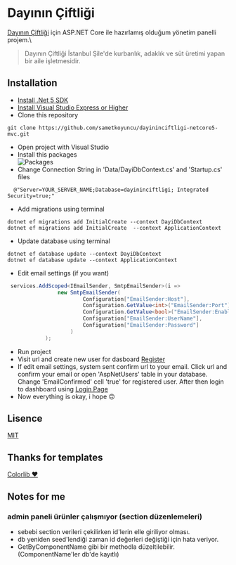 # Dayının Çiftliği

[Dayının Çiftliği](dayininciftligi.com) için ASP.NET Core ile hazırlamış olduğum yönetim panelli projem.\

> Dayının Çiftliği İstanbul Şile'de kurbanlık, adaklık ve süt üretimi yapan bir aile işletmesidir.

## Installation

- [Install .Net 5 SDK](https://dotnet.microsoft.com/download/dotnet/5.0)
- [Install Visual Studio Express or Higher](https://visualstudio.microsoft.com/tr/downloads/)
- Clone this repository

```shell
git clone https://github.com/sametkoyuncu/dayininciftligi-netcore5-mvc.git
```

- Open project with Visual Studio
- Install this packages\
  ![Packages](https://github.com/sametkoyuncu/dayininciftligi-netcore5-mvc/blob/master/screenshots/Packages.png?raw=true)
- Change Connection String in 'Data/DayiDbContext.cs' and 'Startup.cs' files

```shell
  @"Server=YOUR_SERVER_NAME;Database=dayininciftligi; Integrated Security=true;"
```

- Add migrations using terminal

```shell
dotnet ef migrations add InitialCreate --context DayiDbContext
dotnet ef migrations add InitialCreate  --context ApplicationContext
```

- Update database using terminal

```shell
dotnet ef database update --context DayiDbContext
dotnet ef database update --context ApplicationContext
```

- Edit email settings (if you want)

```c#
 services.AddScoped<IEmailSender, SmtpEmailSender>(i =>
                new SmtpEmailSender(
                        Configuration["EmailSender:Host"],
                        Configuration.GetValue<int>("EmailSender:Port"),
                        Configuration.GetValue<bool>("EmailSender:EnableSSL"),
                        Configuration["EmailSender:UserName"],
                        Configuration["EmailSender:Password"]
                    )
            );
```

- Run project
- Visit url and create new user for dasboard
  [Register](https://localhost:44385/register)
- If edit email settings, system sent confirm url to your email. Click url and confirm your email or open 'AspNetUsers' table in your database. Change 'EmailConfirmed' cell 'true' for registered user. After then login to dashboard using [Login Page](https://localhost:44385/Login)
- Now everything is okay, i hope 🙃

## Lisence

[MIT](https://choosealicense.com/licenses/mit/)

## Thanks for templates

[Colorlib ❤️](https://colorlib.com/)

## Notes for me

### admin paneli ürünler çalışmıyor (section düzenlemeleri)

- sebebi section verileri çekilirken id'lerin elle giriliyor olması.
- db yeniden seed'lendiği zaman id değerleri değiştiği için hata veriyor.
- GetByComponentName gibi bir methodla düzeltilebilir. (ComponentName'ler db'de kayıtlı)
